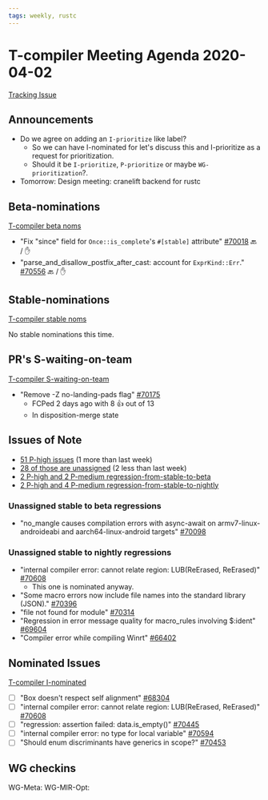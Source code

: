 ```yaml
---
tags: weekly, rustc
---
```


# T-compiler Meeting Agenda 2020-04-02

[Tracking Issue](https://github.com/rust-lang/rust/issues/54818)

## Announcements

- Do we agree on adding an `I-prioritize` like label?
  - So we can have I-nominated for let's discuss this and I-prioritize as a request for prioritization.
  - Should it be `I-prioritize`, `P-prioritize` or maybe `WG-prioritization`?.
- Tomorrow: Design meeting: cranelift backend for rustc

## Beta-nominations

[T-compiler beta noms](https://github.com/rust-lang/rust/issues?utf8=%E2%9C%93&q=label%3Abeta-nominated+label%3AT-compiler)

- "Fix "since" field for `Once::is_complete`'s `#[stable]` attribute" [#70018](https://github.com/rust-lang/rust/pull/70018) :back: / :hand:
- "parse_and_disallow_postfix_after_cast: account for `ExprKind::Err`." [#70556](https://github.com/rust-lang/rust/pull/70556) :back: / :hand:

## Stable-nominations

[T-compiler stable noms](https://github.com/rust-lang/rust/issues?utf8=%E2%9C%93&q=label%3Astable-nominated+label%3AT-compiler+)

No stable nominations this time.

## PR's S-waiting-on-team

[T-compiler S-waiting-on-team](https://github.com/rust-lang/rust/pulls?utf8=%E2%9C%93&q=is%3Aopen+label%3AS-waiting-on-team+label%3AT-compiler+)

- "Remove -Z no-landing-pads flag" [#70175](https://github.com/rust-lang/rust/pull/70175)
  - FCPed 2 days ago with 8 :+1: out of 13
  - In disposition-merge state

## Issues of Note

- [51 P-high issues](https://github.com/rust-lang/rust/issues?utf8=%E2%9C%93&q=is%3Aopen+is%3Aissue+label%3AT-compiler+label%3AP-high+) (1 more than last week)
- [28 of those are unassigned](https://github.com/rust-lang/rust/issues?utf8=%E2%9C%93&q=is%3Aopen+is%3Aissue+label%3AT-compiler+label%3AP-high+no%3Aassignee) (2 less than last week)
- [2 P-high and 2 P-medium regression-from-stable-to-beta](https://github.com/rust-lang/rust/labels/regression-from-stable-to-beta)
- [2 P-high and 4 P-medium regression-from-stable-to-nightly](https://github.com/rust-lang/rust/labels/regression-from-stable-to-nightly)

### Unassigned stable to beta regressions

- "no_mangle causes compilation errors with async-await on armv7-linux-androideabi and aarch64-linux-android targets" [#70098](https://github.com/rust-lang/rust/issues/70098) 

### Unassigned stable to nightly regressions

- "internal compiler error: cannot relate region: LUB(ReErased, ReErased)" [#70608](https://github.com/rust-lang/rust/issues/70608)
  - This one is nominated anyway.
- "Some macro errors now include file names into the standard library (JSON)." [#70396](https://github.com/rust-lang/rust/issues/70396)
- "file not found for module" [#70314](https://github.com/rust-lang/rust/issues/70314)
- "Regression in error message quality for macro_rules involving $:ident" [#69604](https://github.com/rust-lang/rust/issues/69604)
- "Compiler error while compiling Winrt" [#66402](https://github.com/rust-lang/rust/issues/66402)

## Nominated Issues

[T-compiler I-nominated](https://github.com/rust-lang/rust/issues?q=is%3Aopen+label%3AI-nominated+label%3AT-compiler)

- [ ] "Box<dyn FnOnce> doesn't respect self alignment" [#68304](https://github.com/rust-lang/rust/issues/68304)
- [ ] "internal compiler error: cannot relate region: LUB(ReErased, ReErased)" [#70608](https://github.com/rust-lang/rust/issues/70608)
- [ ] "regression: assertion failed: data.is_empty()" [#70445](https://github.com/rust-lang/rust/issues/70445)
- [ ] "internal compiler error: no type for local variable" [#70594](https://github.com/rust-lang/rust/issues/70594)
- [ ] "Should enum discriminants have generics in scope?" [#70453](https://github.com/rust-lang/rust/issues/70453)

## WG checkins

WG-Meta: 
WG-MIR-Opt: